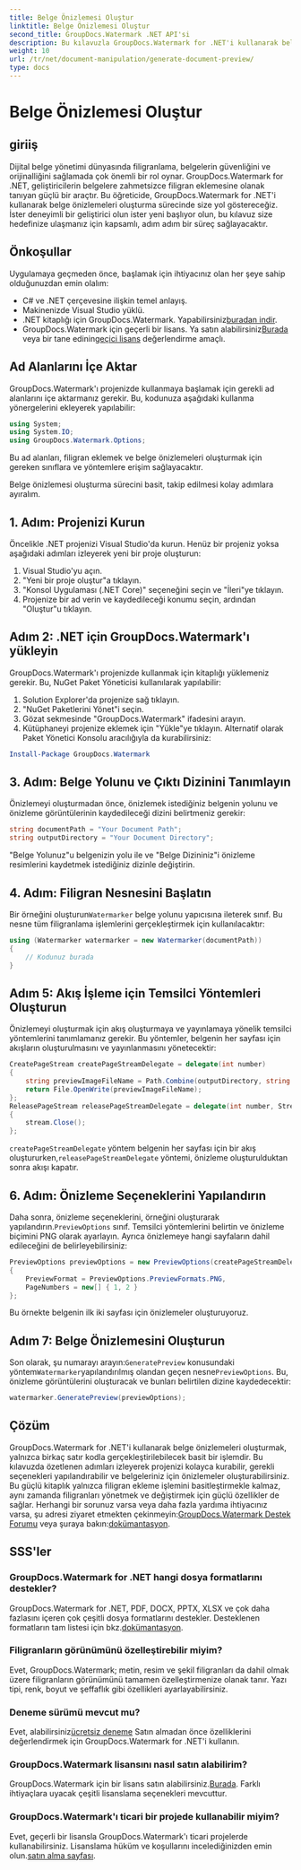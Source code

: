 ```yaml
---
title: Belge Önizlemesi Oluştur
linktitle: Belge Önizlemesi Oluştur
second_title: GroupDocs.Watermark .NET API'si
description: Bu kılavuzla GroupDocs.Watermark for .NET'i kullanarak belge önizlemelerini nasıl oluşturacağınızı öğrenin. Belge güvenliğinizi ve yönetiminizi zahmetsizce geliştirin.
weight: 10
url: /tr/net/document-manipulation/generate-document-preview/
type: docs
---
```

# Belge Önizlemesi Oluştur

## giriiş
Dijital belge yönetimi dünyasında filigranlama, belgelerin güvenliğini ve orijinalliğini sağlamada çok önemli bir rol oynar. GroupDocs.Watermark for .NET, geliştiricilerin belgelere zahmetsizce filigran eklemesine olanak tanıyan güçlü bir araçtır. Bu öğreticide, GroupDocs.Watermark for .NET'i kullanarak belge önizlemeleri oluşturma sürecinde size yol göstereceğiz. İster deneyimli bir geliştirici olun ister yeni başlıyor olun, bu kılavuz size hedefinize ulaşmanız için kapsamlı, adım adım bir süreç sağlayacaktır.
## Önkoşullar
Uygulamaya geçmeden önce, başlamak için ihtiyacınız olan her şeye sahip olduğunuzdan emin olalım:
- C# ve .NET çerçevesine ilişkin temel anlayış.
- Makinenizde Visual Studio yüklü.
- .NET kitaplığı için GroupDocs.Watermark. Yapabilirsiniz[buradan indir](https://releases.groupdocs.com/Watermark/net/).
-  GroupDocs.Watermark için geçerli bir lisans. Ya satın alabilirsiniz[Burada](https://purchase.groupdocs.com/buy) veya bir tane edinin[geçici lisans](https://purchase.groupdocs.com/temporary-license/) değerlendirme amaçlı.
## Ad Alanlarını İçe Aktar
GroupDocs.Watermark'ı projenizde kullanmaya başlamak için gerekli ad alanlarını içe aktarmanız gerekir. Bu, kodunuza aşağıdaki kullanma yönergelerini ekleyerek yapılabilir:
```csharp
using System;
using System.IO;
using GroupDocs.Watermark.Options;
```
Bu ad alanları, filigran eklemek ve belge önizlemeleri oluşturmak için gereken sınıflara ve yöntemlere erişim sağlayacaktır.

Belge önizlemesi oluşturma sürecini basit, takip edilmesi kolay adımlara ayıralım.
## 1. Adım: Projenizi Kurun
Öncelikle .NET projenizi Visual Studio'da kurun. Henüz bir projeniz yoksa aşağıdaki adımları izleyerek yeni bir proje oluşturun:
1. Visual Studio'yu açın.
2. "Yeni bir proje oluştur"a tıklayın.
3. "Konsol Uygulaması (.NET Core)" seçeneğini seçin ve "İleri"ye tıklayın.
4. Projenize bir ad verin ve kaydedileceği konumu seçin, ardından "Oluştur"u tıklayın.
## Adım 2: .NET için GroupDocs.Watermark'ı yükleyin
GroupDocs.Watermark'ı projenizde kullanmak için kitaplığı yüklemeniz gerekir. Bu, NuGet Paket Yöneticisi kullanılarak yapılabilir:
1. Solution Explorer'da projenize sağ tıklayın.
2. "NuGet Paketlerini Yönet"i seçin.
3. Gözat sekmesinde "GroupDocs.Watermark" ifadesini arayın.
4. Kütüphaneyi projenize eklemek için "Yükle"ye tıklayın.
Alternatif olarak Paket Yönetici Konsolu aracılığıyla da kurabilirsiniz:
```powershell
Install-Package GroupDocs.Watermark
```
## 3. Adım: Belge Yolunu ve Çıktı Dizinini Tanımlayın
Önizlemeyi oluşturmadan önce, önizlemek istediğiniz belgenin yolunu ve önizleme görüntülerinin kaydedileceği dizini belirtmeniz gerekir:
```csharp
string documentPath = "Your Document Path";
string outputDirectory = "Your Document Directory";
```
"Belge Yolunuz"u belgenizin yolu ile ve "Belge Dizininiz"i önizleme resimlerini kaydetmek istediğiniz dizinle değiştirin.
## 4. Adım: Filigran Nesnesini Başlatın
Bir örneğini oluşturun`Watermarker` belge yolunu yapıcısına ileterek sınıf. Bu nesne tüm filigranlama işlemlerini gerçekleştirmek için kullanılacaktır:
```csharp
using (Watermarker watermarker = new Watermarker(documentPath))
{
    // Kodunuz burada
}
```
## Adım 5: Akış İşleme için Temsilci Yöntemleri Oluşturun
Önizlemeyi oluşturmak için akış oluşturmaya ve yayınlamaya yönelik temsilci yöntemlerini tanımlamanız gerekir. Bu yöntemler, belgenin her sayfası için akışların oluşturulmasını ve yayınlanmasını yönetecektir:
```csharp
CreatePageStream createPageStreamDelegate = delegate(int number)
{
    string previewImageFileName = Path.Combine(outputDirectory, string.Format("page{0}.png", number));
    return File.OpenWrite(previewImageFileName);
};
ReleasePageStream releasePageStreamDelegate = delegate(int number, Stream stream)
{
    stream.Close();
};
```
`createPageStreamDelegate` yöntem belgenin her sayfası için bir akış oluştururken,`releasePageStreamDelegate` yöntemi, önizleme oluşturulduktan sonra akışı kapatır.
## 6. Adım: Önizleme Seçeneklerini Yapılandırın
 Daha sonra, önizleme seçeneklerini, örneğini oluşturarak yapılandırın.`PreviewOptions` sınıf. Temsilci yöntemlerini belirtin ve önizleme biçimini PNG olarak ayarlayın. Ayrıca önizlemeye hangi sayfaların dahil edileceğini de belirleyebilirsiniz:
```csharp
PreviewOptions previewOptions = new PreviewOptions(createPageStreamDelegate, releasePageStreamDelegate)
{
    PreviewFormat = PreviewOptions.PreviewFormats.PNG,
    PageNumbers = new[] { 1, 2 }
};
```
Bu örnekte belgenin ilk iki sayfası için önizlemeler oluşturuyoruz.
## Adım 7: Belge Önizlemesini Oluşturun
 Son olarak, şu numarayı arayın:`GeneratePreview` konusundaki yöntem`Watermarker`yapılandırılmış olandan geçen nesne`PreviewOptions`. Bu, önizleme görüntülerini oluşturacak ve bunları belirtilen dizine kaydedecektir:
```csharp
watermarker.GeneratePreview(previewOptions);
```
## Çözüm
GroupDocs.Watermark for .NET'i kullanarak belge önizlemeleri oluşturmak, yalnızca birkaç satır kodla gerçekleştirilebilecek basit bir işlemdir. Bu kılavuzda özetlenen adımları izleyerek projenizi kolayca kurabilir, gerekli seçenekleri yapılandırabilir ve belgeleriniz için önizlemeler oluşturabilirsiniz. Bu güçlü kitaplık yalnızca filigran ekleme işlemini basitleştirmekle kalmaz, aynı zamanda filigranları yönetmek ve değiştirmek için güçlü özellikler de sağlar.
 Herhangi bir sorunuz varsa veya daha fazla yardıma ihtiyacınız varsa, şu adresi ziyaret etmekten çekinmeyin:[GroupDocs.Watermark Destek Forumu](https://forum.groupdocs.com/c/watermark/19) veya şuraya bakın:[dokümantasyon](https://tutorials.groupdocs.com/Watermark/net/).
## SSS'ler
### GroupDocs.Watermark for .NET hangi dosya formatlarını destekler?
 GroupDocs.Watermark for .NET, PDF, DOCX, PPTX, XLSX ve çok daha fazlasını içeren çok çeşitli dosya formatlarını destekler. Desteklenen formatların tam listesi için bkz.[dokümantasyon](https://tutorials.groupdocs.com/Watermark/net/).
### Filigranların görünümünü özelleştirebilir miyim?
Evet, GroupDocs.Watermark; metin, resim ve şekil filigranları da dahil olmak üzere filigranların görünümünü tamamen özelleştirmenize olanak tanır. Yazı tipi, renk, boyut ve şeffaflık gibi özellikleri ayarlayabilirsiniz.
### Deneme sürümü mevcut mu?
 Evet, alabilirsiniz[ücretsiz deneme](https://releases.groupdocs.com/) Satın almadan önce özelliklerini değerlendirmek için GroupDocs.Watermark for .NET'i kullanın.
### GroupDocs.Watermark lisansını nasıl satın alabilirim?
 GroupDocs.Watermark için bir lisans satın alabilirsiniz.[Burada](https://purchase.groupdocs.com/buy). Farklı ihtiyaçlara uyacak çeşitli lisanslama seçenekleri mevcuttur.
### GroupDocs.Watermark'ı ticari bir projede kullanabilir miyim?
 Evet, geçerli bir lisansla GroupDocs.Watermark'ı ticari projelerde kullanabilirsiniz. Lisanslama hüküm ve koşullarını incelediğinizden emin olun.[satın alma sayfası](https://purchase.groupdocs.com/buy).